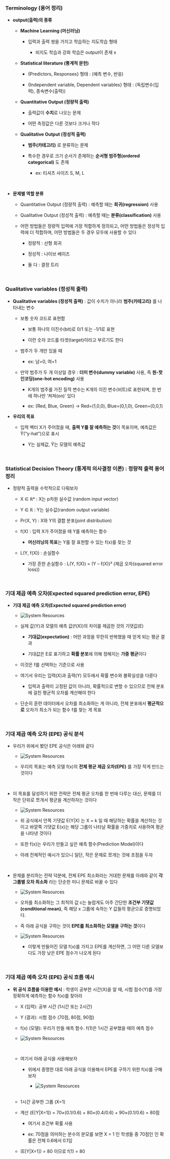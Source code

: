 ### Terminology (용어 정리)

- **output(출력)의 종류**

    - **Machine Learning (머신러닝)**

        - 입력과 출력 쌍을 가지고 학습하는 지도학습 형태
     
            - 비지도 학습과 강화 학습은 output이 존재 x 

    - **Statistical literature (통계적 문헌)**
 
        - {Predictors, Responses} 형태 :  (예측 변수, 반응)
     
        - {Independent variable, Dependent variables} 형태 : (독립변수(입력), 종속변수(출력))
     
    - **Quantitative Output (정량적 출력)**
 
        - 출력값이 **수치**로 나오는 문제
     
        - 어떤 측정값은 다른 것보다 크거나 작다
     
    - **Qualitative Output (정성적 출력)**
 
        - **범주(카테고리)** 로 분류하는 문제
     
        - 특수한 경우로 크기 순서가 존재하는 **순서형 범주형(ordered categorical)** 도 존재
     
            - ex: 티셔츠 사이즈 S, M, L

<br/>

- **문제별 역할 분류**

    - Quantitative Output (정량적 출력) : 예측할 때는 **회귀(regression)** 사용
 
    - Qualitative Output (정성적 출력) : 예측할 때는 **분류(classification)** 사용
 
    - 어떤 방법들은 정량적 입력에 가장 적합하게 정의되고, 어떤 방법들은 정성적 입력에 더 적합하며, 어떤 방법들은 두 경우 모두에 사용할 수 있다
 
        - 정량적 : 선형 회귀
     
        - 정성적 : 나이브 베이즈
     
        - 둘 다 : 결정 트리

<br/>

### Qualitative variables (정성적 출력)

- **Qualitative variables (정성적 출력)** : 값이 수치가 아니라 **범주(카테고리)** 를 나타내는 변수

    - 보통 숫자 코드로 표현함
 
        - 보통 하나의 이진수(bit)로 0/1 또는 -1/1로 표현
     
        - 이런 숫자 코드를 타겟(target)이라고 부르기도 한다
 
    - 범주가 두 개만 있을 때
 
        - ex: 남=0, 여=1
     
    - 만약 범주가 두 개 이상일 경우 : **더미 변수(dummy variable)** 사용, 즉 **원-핫 인코딩(one-hot encoding)** 사용
 
        - K개의 범주를 가진 질적 변수는 K개의 이진 변수(비트)로 표현되며, 한 번에 하나만 ‘켜져(on)’ 있다
     
        - ex: {Red, Blue, Green} → Red=(1,0,0), Blue=(0,1,0), Green=(0,0,1)


- **우리의 목표**

    - 입력 벡터 X가 주어졌을 때, **출력 Y를 잘 예측하는 것**이 목표이며, 예측값은 Ŷ(“y-hat”)으로 표시
 
        - Y는 실제값, Ŷ는 모델의 예측값 

<br/>

### Statistical Decision Theory (통계적 의사결정 이론) : 정량적 출력 용어 정리

- 정량적 출력을 수학적으로 다뤄보자

    - X ∈ ℝᵖ : X는 p차원 실수값 (random input vector)

    - Y ∈ ℝ : Y는 실수값(random output variable)

    - Pr(X, Y) : X와 Y의 결합 분포(joint distribution)

    - f(X) : 입력 X가 주어졌을 때 Y를 예측하는 함수
 
        - **머신러닝의 목표**는 Y를 잘 표현할 수 있는 f(x)를 찾는 것 
     
    - L(Y, f(X)) : 손실함수
 
        - 가장 흔한 손실함수 : L(Y, f(X)) = (Y – f(X))² (제곱 오차(squared error loss))

<br/>

### 기대 제곱 예측 오차(Expected squared prediction error, EPE)

- **기대 제곱 예측 오차(Expected squared prediction error)**

    - ![System Resources](../../images/Artificial%20Neural%20Network%20images/EPE.png)
   
    - 실제 값(Y)과 모델의 예측 값(f(X))의 차이를 제곱한 것의 기댓값(E)
 
        - **기대값(expectation)** : 어떤 과정을 무한히 반복했을 때 얻게 되는 평균 결과
     
        - 기대값은 E로 표기하고 **확률 분포**에 의해 정해지는 **가중 평균**이다 
      
    - 이것은 f를 선택하는 기준으로 사용
 
    - 여기서 우리는 입력(X)과 출력(Y) 모두에서 확률 변수와 불확실성을 다룬다
 
        - 입력과 출력이 고정된 값이 아니라, 확률적으로 변할 수 있으므로 전체 분포에 걸친 평균적 오차를 계산해야 한다

    - 단순히 훈련 데이터에서 오차를 최소화하는 게 아니라, 전체 분포에서 **평균적으로** 오차가 최소가 되는 함수 f를 찾는 게 목표

<br/>

### 기대 제곱 예측 오차 (EPE) 공식 분석 

- 우리가 위에서 봤던 EPE 공식은 아래와 같다

    - ![System Resources](../../images/Artificial%20Neural%20Network%20images/EPE공식전개1.png)
 
    - 우리의 목표는 예측 모델 f(x)의 **전체 평균 제곱 오차(EPE)** 를 가장 작게 만드는 것이다

<br/>
 
- 이 목표를 달성하기 위한 전략은 전체 평균 오차를 한 번에 다루는 대신, 문제를 더 작은 단위로 쪼개서 평균을 계산하자는 것이다
 
    - ![System Resources](../../images/Artificial%20Neural%20Network%20images/EPE공식전개2.png)
 
    - 위 공식에서 안쪽 기댓값 E(Y|X) 는 X = k 일 때 해당하는 확률을 계산하는 것이고 바깥쪽 기댓값 E(x)는 해당 그룹이 나타날 확률을 가중치로 사용하여 평균을 나타낸 것이다
 
    - 또한 f(x)는 우리가 만들고 싶은 예측 함수(Prediction Model)이다 
 
    - 아래 전체적인 예시가 있으니 일단, 작은 문제로 쪼개는 것에 초점을 두자 
 
<br/>

- 문제를 분리하는 전략 덕분에, 전체 EPE 최소화라는 거대한 문제를 아래와 같이 **각 그룹별 오차 최소화** 라는 단순한 미니 문제로 바꿀 수 있다 
  
    - ![System Resources](../../images/Artificial%20Neural%20Network%20images/EPE공식전개3.png)
 
    - 오차를 최소화하는 그 최적의 값 c는 놀랍게도 아주 간단한 **조건부 기댓값(conditional mean)**, 즉 해당 x 그룹에 속하는 Y 값들의 평균으로 증명되었다.
 
    - 즉 아래 공식을 구하는 것이 **EPE를 최소화하는 모델을 구하는 것**이다 
 
    - ![System Resources](../../images/Artificial%20Neural%20Network%20images/EPE공식전개4.png)
 
        - 이렇게 만들어진 모델 f(x)를 가지고 EPE를 계산하면, 그 어떤 다른 모델보다도 가장 낮은 EPE 점수가 나오게 된다 

<br/>

### 기대 제곱 예측 오차 (EPE) 공식 흐름 예시


- **위 공식 흐름을 이용한 예시** : 학생이 공부한 시간(X)을 알 때, 시험 점수(Y)를 가장 정확하게 예측하는 함수 f(x)를 찾아라 

    - X (입력): 공부 시간 (1시간 또는 2시간)

    - Y (결과): 시험 점수 (70점, 80점, 90점)

    - f(x) (모델): 우리가 만들 예측 함수. f(1)은 1시간 공부했을 때의 예측 점수
 
    - ![System Resources](../../images/Artificial%20Neural%20Network%20images/EPE공식예시표.png)
      
    <br/>
    
    - 여기서 아래 공식을 사용해보자
 
        - 위에서 증명한 대로 아래 공식을 이용해서 EPE를 구하기 위한 f(x)를 구해보자
     
            - ![System Resources](../../images/Artificial%20Neural%20Network%20images/EPE공식전개4.png)
              
    <br/>
    
    -  1시간 공부한 그룹 (X=1)

    -  계산 (E[Y|X=1]) =  70×(0.1/0.6) + 80×(0.4/0.6) + 90×(0.1/0.6) = 80점
 
        - 여기서 조건부 확률 사용
     
        - ex: 70점을 의미하는 분수의 분모를 보면 X = 1 인 학생들 중 70점인 인 확률은 전체 0.6에서 0.1임
     
     - (E[Y|X=1]) = 80 이므로  f(1) = 80












































